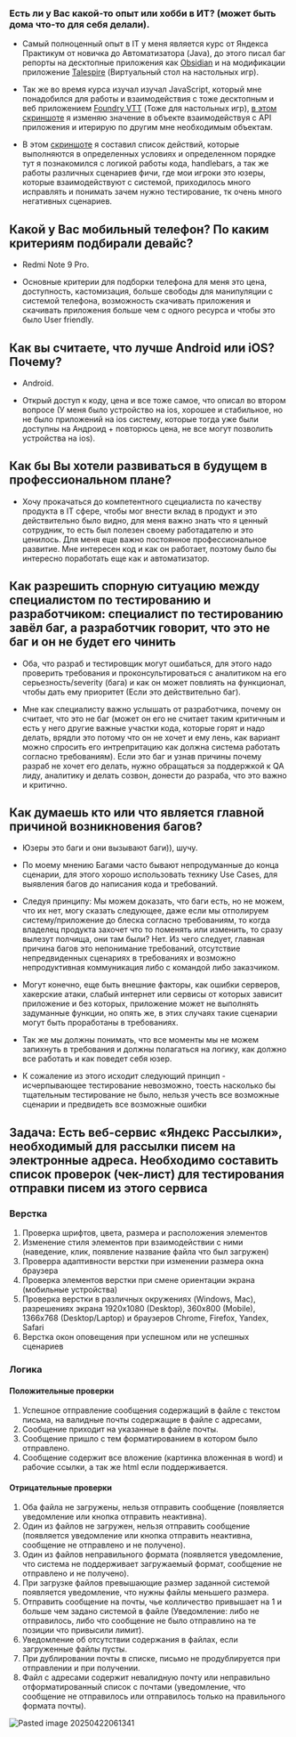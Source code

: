 ### Есть ли у Вас какой-то опыт или хобби в ИТ? (может быть дома что-то для себя делали).
- Самый полноценный опыт в IT у меня является курс от Яндекса Практикум от новичка до Автоматизатора (Java), до этого писал баг репорты на десктопные приложения как [Obsidian](https://obsidian.md) и на модификации приложение [Talespire](https://talespire.com) (Виртуальный стол на настольных игр).
  
- Так же во время курса изучал изучал JavaScript, который мне понадобился для работы и взаимодействия с тоже десктопным и веб приложением [Foundry VTT](https://foundryvtt.com) (Тоже для настольных игр), [в этом скриншоте](https://drive.google.com/file/d/1DJ84tw6jc791qBQUo8ul3WqucyyDb5I9/view?usp=drive_link) я изменяю значение в объекте взаимодействуя с API приложения и итерирую по другим мне необходимым объектам.
  
- В этом [скриншоте](https://drive.google.com/file/d/1Iy5MZAELCYuKOWHk0vDLEPl_u-JNZwyG/view?usp=drive_link) я составил список действий, которые выполняются в определенных условиях и определенном порядке тут я познакомился с логикой работы кода, handlebars, а так же работы различных сценариев фичи, где мои игроки это юзеры, которые взаимодействуют с системой, приходилось много исправлять и понимать зачем нужно тестирование, тк очень много негативных сценариев.

## Какой у Вас мобильный телефон? По каким критериям подбирали девайс?
- Redmi Note 9 Pro.
  
- Основные критерии для подборки телефона для меня это цена, доступность, кастомизация, больше свободы для манипуляции с системой телефона, возможность скачивать приложения и скачивать приложения больше чем с одного ресурса и чтобы это было User friendly.
## Как вы считаете, что лучше Android или iOS? Почему?
- Android.
  
- Открый доступ к коду, цена и все тоже самое, что описал во втором вопросе (У меня было устройство на ios, хорошее и стабильное, но не было приложений на ios систему, которые тогда уже были доступны на Андроид + повторюсь цена, не все могут позволить устройства на ios).

## Как бы Вы хотели развиваться в будущем в профессиональном плане?
- Хочу прокачаться до компетентного сцециалиста по качеству продукта в IT сфере, чтобы мог внести вклад в продукт и это действительно было видно, для меня важно знать что я ценный сотрудник, то есть был полезен своему работадателю и это ценилось. Для меня еще важно постоянное профессиональное развитие. Мне интересен код и как он работает, поэтому было бы интересно поработать еще как и автоматизатор.  

## Как разрешить спорную ситуацию между специалистом по тестированию и разработчиком: специалист по тестированию завёл баг, а разработчик говорит, что это не баг и он не будет его чинить
- Оба, что разраб и тестировщик могут ошибаться, для этого надо проверить требования и проконсультироваться с аналитиком на его серьезность/severity (бага) и как он может повлиять на функционал, чтобы дать ему приоритет (Если это действительно баг).
  
- Мне как специалисту важно услышать от разработчика, почему он считает, что это не баг (может он его не считает таким критичным и есть у него другие важные участки кода, которые горят и надо делать, врядли это потому что он не хочет и ему лень, как вариант можно спросить его интрепритацию как должна система работать согласно требованиям). Если это баг и узнав причины почему разраб не хочет его делать, нужно обращаться за поддержкой к QA лиду, аналитику и делать созвон, донести до разраба, что это важно и критично.

## Как думаешь кто или что является главной причиной возникновения багов?
- Юзеры это баги и они вызывают баги)), шучу.
  
- По моему мнению Багами часто бывают непродуманные до конца сценарии, для этого хорошо использовать технику Use Cases, для выявления багов до написания кода и требований.
  
- Следуя принципу: Мы можем доказать, что баги есть, но не можем, что их нет, могу сказать следующее, даже если мы отполируем систему/приложение до блеска согласно требованиям, то когда владелец продукта захочет что то поменять или изменить, то сразу вылезут полчища, они там были? Нет. Из чего следует, главная причина багов это непонимание требований, отсутствие непредвиденных сценариях в требованиях и возможно непродуктивная коммуникация либо с командой либо заказчиком.
  
- Могут конечно, еще быть внешние факторы, как ошибки серверов, хакерские атаки, слабый интернет или сервисы от которых зависит приложение и без которых, приложение может не выполнять задуманные функции, но опять же, в этих случаях такие сценарии могут быть проработаны в требованиях.
  
- Так же мы должны понимать, что все моменты мы не можем запихнуть в требования и должны полагаться на логику, как должно все работать и как поведет себя юзер.
  
- К сожаление из этого исходит следующий принцип - исчерпывающее тестирование невозможно, тоесть насколько бы тщательным тестирование не было, нельзя учесть все возможные сценарии и предвидеть все возможные ошибки

## Задача: Есть веб-сервис «Яндекс Рассылки», необходимый для рассылки писем на электронные адреса. Необходимо составить список проверок (чек-лист) для тестирования отправки писем из этого сервиса

### Верстка
1. Проверка шрифтов, цвета, размера и расположения элементов
2. Изменение стиля элементов при взаимодействии с ними (наведение, клик, появление название файла что был загружен)
3. Проверра адаптивности верстки при изменении размера окна браузера
4. Проверка элементов верстки при смене ориентации экрана (мобильные устройства)
5. Проверка верстки в различных окружениях (Windows, Mac), разрешениях экрана 1920x1080 (Desktop), 360x800 (Mobile), 1366x768 (Desktop/Laptop) и браузеров Chrome, Firefox, Yandex, Safari
6. Верстка окон оповещения при успешном или не успешных сценариев
   
### Логика

#### Положительные проверки
1. Успешное отправление сообщения содержащий в файле с текстом письма, на валидные почты содержащие в файле с адресами,
2. Сообщение приходит на указанные в файле почты.
3. Сообщение пришло с тем форматированием в котором было отправлено.
4. Сообщение содержит все вложение (картинка вложенная в word) и рабочие ссылки, а так же html если поддерживается.

#### Отрицательные проверки
1. Оба файла не загружены, нельзя отправить сообщение (появляется уведомление или кнопка отправить неактивна).
2. Один из файлов не загружен, нельзя отправить сообщение (появляется уведомление или кнопка отправить неактивна,  сообщение не отправлено и не получено).
3. Один из файлов неправильного формата (появляется уведомление, что система не поддерживает загружаемый формат, сообщение не отправлено и не получено).
4. При загрузке файлов превышающие размер заданной системой появляется уведомление, что нужны файлы меньшего размера.
5. Отправить сообщение на почты, чье колличество привышает на 1 и больше чем задано системой в файле (Уведомление: либо не отправилось, либо что сообщение не было отправлино на те позиции что привысили лимит).
6. Уведомление об отсутствии содержания в файлах, если загруженные файлы пусты.
7. При дублировании почты в списке, письмо не продублируется при отправлении и при получении.
8. Файл с адресами содержит невалидную почту или неправильно отформатированный список с почтами  (уведомление, что сообщение не отправилось или отправилось только на правильного формата почты).
  
![Pasted image 20250422061341](https://github.com/user-attachments/assets/24764928-8b59-493f-9b66-01e4c6e854ee)
